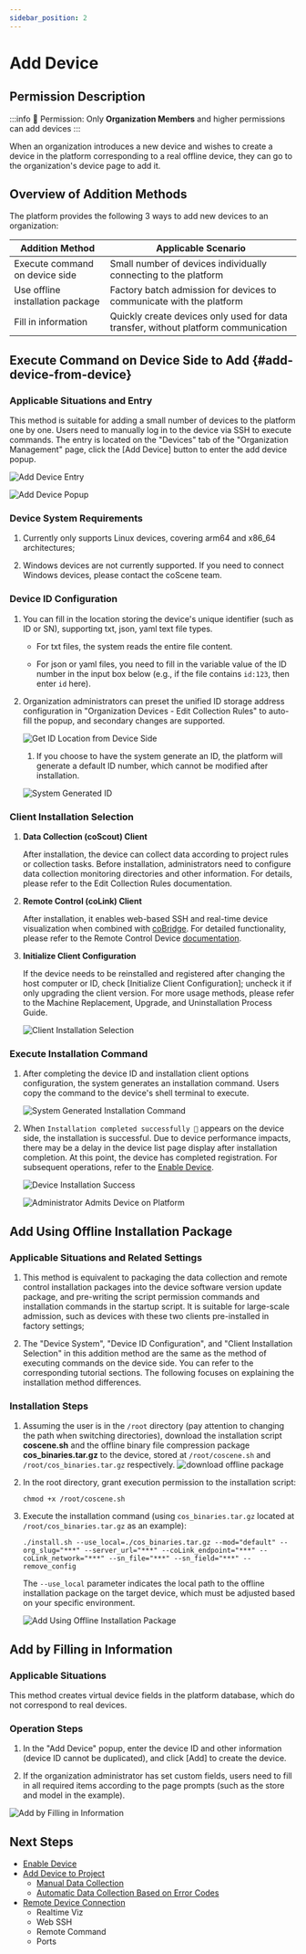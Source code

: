 ```yaml
---
sidebar_position: 2
---
```


# Add Device

## Permission Description

:::info
🤖 Permission: Only **Organization Members** and higher permissions can add devices
:::

When an organization introduces a new device and wishes to create a device in the platform corresponding to a real offline device, they can go to the organization's device page to add it.

## Overview of Addition Methods

The platform provides the following 3 ways to add new devices to an organization:

| Addition Method | Applicable Scenario |
| --------------- | ------------------- |
| Execute command on device side | Small number of devices individually connecting to the platform |
| Use offline installation package | Factory batch admission for devices to communicate with the platform |
| Fill in information | Quickly create devices only used for data transfer, without platform communication |

## Execute Command on Device Side to Add {#add-device-from-device}

### Applicable Situations and Entry

This method is suitable for adding a small number of devices to the platform one by one. Users need to manually log in to the device via SSH to execute commands. The entry is located on the "Devices" tab of the "Organization Management" page, click the [Add Device] button to enter the add device popup.

![Add Device Entry](./img/4-3-add-device-button.png)

![Add Device Popup](./img/4-3-add-device-popup.png)

### Device System Requirements

1. Currently only supports Linux devices, covering arm64 and x86_64 architectures;

2. Windows devices are not currently supported. If you need to connect Windows devices, please contact the coScene team.

### Device ID Configuration

1. You can fill in the location storing the device's unique identifier (such as ID or SN), supporting txt, json, yaml text file types.

   - For txt files, the system reads the entire file content.

   - For json or yaml files, you need to fill in the variable value of the ID number in the input box below (e.g., if the file contains `id:123`, then enter `id` here).

2. Organization administrators can preset the unified ID storage address configuration in "Organization Devices - Edit Collection Rules" to auto-fill the popup, and secondary changes are supported.

   ![Get ID Location from Device Side](./img/4-3-add-device-id-01.png)

   1. If you choose to have the system generate an ID, the platform will generate a default ID number, which cannot be modified after installation.

   ![System Generated ID](./img/4-3-add-device-id-02.png)

### Client Installation Selection

1. **Data Collection (coScout) Client**

   After installation, the device can collect data according to project rules or collection tasks. Before installation, administrators need to configure data collection monitoring directories and other information. For details, please refer to the Edit Collection Rules documentation.

2. **Remote Control (coLink) Client**

   After installation, it enables web-based SSH and real-time device visualization when combined with [coBridge](https://github.com/coscene-io/coBridge). For detailed functionality, please refer to the Remote Control Device [documentation](https://docs.coscene.cn/en/docs/device/device-remote-control).

3. **Initialize Client Configuration**

   If the device needs to be reinstalled and registered after changing the host computer or ID, check [Initialize Client Configuration]; uncheck it if only upgrading the client version. For more usage methods, please refer to the Machine Replacement, Upgrade, and Uninstallation Process Guide.

   ![Client Installation Selection](./img/4-3-install-coscout-colink.png)

### Execute Installation Command

1. After completing the device ID and installation client options configuration, the system generates an installation command. Users copy the command to the device's shell terminal to execute.

   ![System Generated Installation Command](./img/4-3-install-cmd.png)

2. When `Installation completed successfully 🎉` appears on the device side, the installation is successful. Due to device performance impacts, there may be a delay in the device list page display after installation completion. At this point, the device has completed registration. For subsequent operations, refer to the [Enable Device](./3-manage-device.md#device-admission).

   ![Device Installation Success](./img/4-3-install-successfully.png)

   ![Administrator Admits Device on Platform](./img/4-3-access-device.png)

## Add Using Offline Installation Package

### Applicable Situations and Related Settings

1. This method is equivalent to packaging the data collection and remote control installation packages into the device software version update package, and pre-writing the script permission commands and installation commands in the startup script. It is suitable for large-scale admission, such as devices with these two clients pre-installed in factory settings;

2. The "Device System", "Device ID Configuration", and "Client Installation Selection" in this addition method are the same as the method of executing commands on the device side. You can refer to the corresponding tutorial sections. The following focuses on explaining the installation method differences.

### Installation Steps

1. Assuming the user is in the `/root` directory (pay attention to changing the path when switching directories), download the installation script **coscene.sh** and the offline binary file compression package **cos_binaries.tar.gz** to the device, stored at `/root/coscene.sh` and `/root/cos_binaries.tar.gz` respectively.
   ![download offline package](./img/4-3-download-offline-package.png)


2. In the root directory, grant execution permission to the installation script:

   ```plain text
   chmod +x /root/coscene.sh
   ```

3. Execute the installation command (using `cos_binaries.tar.gz` located at `/root/cos_binaries.tar.gz` as an example):

   ```plain text
   ./install.sh --use_local=./cos_binaries.tar.gz --mod="default" --org_slug="***" --server_url="***" --coLink_endpoint="***" --coLink_network="***" --sn_file="***" --sn_field="***" --remove_config
   ```

   The `--use_local` parameter indicates the local path to the offline installation package on the target device, which must be adjusted based on your specific environment.

   ![Add Using Offline Installation Package](./img/4-3-offline-install-package.png)

## Add by Filling in Information

### Applicable Situations

This method creates virtual device fields in the platform database, which do not correspond to real devices.

### Operation Steps

1. In the "Add Device" popup, enter the device ID and other information (device ID cannot be duplicated), and click [Add] to create the device.

2. If the organization administrator has set custom fields, users need to fill in all required items according to the page prompts (such as the store and model in the example).

![Add by Filling in Information](./img/4-3-input-information.png)

## Next Steps
- [Enable Device](./3-manage-device.md#device-admission)
- [Add Device to Project](./3-manage-device.md#assign-devices-to-projects)
   - [Manual Data Collection](../use-case/1-common-task.md)
   - [Automatic Data Collection Based on Error Codes](../use-case/data-diagnosis/2-get-started.md)
- [Remote Device Connection](./5-device-remote-control.md)
   - Realtime Viz
   - Web SSH
   - Remote Command
   - Ports